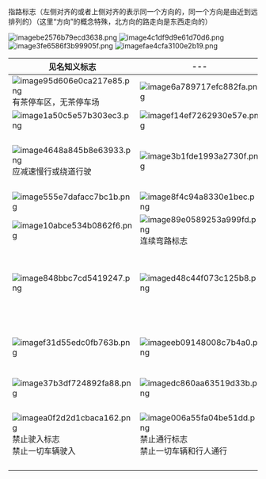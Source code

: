 指路标志（左侧对齐的或者上侧对齐的表示同一个方向的，同一个方向是由近到远排列的）（这里“方向”的概念特殊，北方向的路走向是东西走向的）

![imagebe2576b79ecd3638.png](https://s1.imagehub.cc/images/2022/04/27/imagebe2576b79ecd3638.png)
![image4c1df9d9e61d70d6.png](https://s1.imagehub.cc/images/2022/04/27/image4c1df9d9e61d70d6.png)
![image3fe6586f3b99905f.png](https://s1.imagehub.cc/images/2022/04/17/image3fe6586f3b99905f.png)
![imagefae4cfa3100e2b19.png](https://s1.imagehub.cc/images/2022/04/17/imagefae4cfa3100e2b19.png)

|见名知义标志|---|---|---|---|---|---|
|---|---|---|---|---|---|---|
|![image95d606e0ca217e85.png](https://s1.imagehub.cc/images/2022/04/17/image95d606e0ca217e85.png)<br>有茶停车区，无茶停车场|![image6a789717efc882fa.png](https://s1.imagehub.cc/images/2022/04/17/image6a789717efc882fa.png)|![image.png](https://s1.imagehub.cc/images/2022/05/28/image.png)<br>隧道出口距离|![image663f996a32c19f65.png](https://s1.imagehub.cc/images/2022/04/17/image663f996a32c19f65.png)|![imageaa94fa47c51821a5.png](https://s1.imagehub.cc/images/2022/04/17/imageaa94fa47c51821a5.png)|
|![image1a50c5e57b303ec3.png](https://s1.imagehub.cc/images/2022/04/17/image1a50c5e57b303ec3.png)|![imagef14ef7262930e57e.png](https://s1.imagehub.cc/images/2022/04/17/imagef14ef7262930e57e.png)|![image8d479cad2b40c005.png](https://s1.imagehub.cc/images/2022/04/17/image8d479cad2b40c005.png)|![imagef699a517a48674e0.png](https://s1.imagehub.cc/images/2022/04/17/imagef699a517a48674e0.png)|![image5bd7fe25b1afbaae.png](https://s1.imagehub.cc/images/2022/04/17/image5bd7fe25b1afbaae.png)|![image7243d2885802cc91.png](https://s1.imagehub.cc/images/2022/04/17/image7243d2885802cc91.png)|![image72216b11956e97d5.png](https://s1.imagehub.cc/images/2022/04/17/image72216b11956e97d5.png)|
|![image4648a845b8e63933.png](https://s1.imagehub.cc/images/2022/04/17/image4648a845b8e63933.png)<br>应减速慢行或绕道行驶|![image3b1fde1993a2730f.png](https://s1.imagehub.cc/images/2022/04/17/image3b1fde1993a2730f.png)|![image2254485dda1ebfb6.png](https://s1.imagehub.cc/images/2022/04/17/image2254485dda1ebfb6.png)|![image4f8d3f8055fca252.png](https://s1.imagehub.cc/images/2022/04/17/image4f8d3f8055fca252.png)<br>双向交通标志<br>注意会车|![imageb143304a6fe26960.png](https://s1.imagehub.cc/images/2022/04/17/imageb143304a6fe26960.png)<br>反向弯路<br>S型弯路，向左急转和向右急转都有|![imagedf42b7d2d6c30075.png](https://s1.imagehub.cc/images/2022/04/17/imagedf42b7d2d6c30075.png)|![image.png](https://s1.imagehub.cc/images/2022/05/29/image.png)<br>注意分离式道路，左车道和右车道之间可能间隙很大，小心别驶入左车道|
|![image555e7dafacc7bc1b.png](https://s1.imagehub.cc/images/2022/04/17/image555e7dafacc7bc1b.png)|![image8f4c94a8330e1bec.png](https://s1.imagehub.cc/images/2022/04/17/image8f4c94a8330e1bec.png)|![image5b2689203a22ef27.png](https://s1.imagehub.cc/images/2022/04/17/image5b2689203a22ef27.png)|![image33f800f2cb606199.png](https://s1.imagehub.cc/images/2022/04/17/image33f800f2cb606199.png)|![imagee2ca053f7d02087a.png](https://s1.imagehub.cc/images/2022/04/17/imagee2ca053f7d02087a.png)|![image4b257560b1b75caa.png](https://s1.imagehub.cc/images/2022/04/17/image4b257560b1b75caa.png)|![image6749f33700dc2d3f.png](https://s1.imagehub.cc/images/2022/04/17/image6749f33700dc2d3f.png)|
|![image10abce534b0862f6.png](https://s1.imagehub.cc/images/2022/04/17/image10abce534b0862f6.png)|![image89e0589253a999fd.png](https://s1.imagehub.cc/images/2022/04/17/image89e0589253a999fd.png)<br>连续弯路标志|![imagee6e0d94175a332df.png](https://s1.imagehub.cc/images/2022/04/17/imagee6e0d94175a332df.png)|![imagecd44d2289022ffcc.png](https://s1.imagehub.cc/images/2022/04/17/imagecd44d2289022ffcc.png)|![image5c289c8cf3f45f1b.png](https://s1.imagehub.cc/images/2022/04/17/image5c289c8cf3f45f1b.png)|![imagec8ee8c7d1306b136.png](https://s1.imagehub.cc/images/2022/04/17/imagec8ee8c7d1306b136.png)<br>堤坝路标志|![image984130a5da4cb550.png](https://s1.imagehub.cc/images/2022/04/17/image984130a5da4cb550.png)<br>村庄标志|
|![image848bbc7cd5419247.png](https://s1.imagehub.cc/images/2022/04/17/image848bbc7cd5419247.png)|![imaged48c44f073c125b8.png](https://s1.imagehub.cc/images/2022/04/17/imaged48c44f073c125b8.png)|![imagea9783506d79e9fc4.png](https://s1.imagehub.cc/images/2022/04/17/imagea9783506d79e9fc4.png)|![image02e1f6d4b36c82d3.png](https://s1.imagehub.cc/images/2022/04/17/image02e1f6d4b36c82d3.png)|![image3e5fbec7b45269f2.png](https://s1.imagehub.cc/images/2022/04/17/image3e5fbec7b45269f2.png)|![image8e934d3690aaeb8e.png](https://s1.imagehub.cc/images/2022/04/17/image8e934d3690aaeb8e.png)|![imaged98ad72b2a083245.png](https://s1.imagehub.cc/images/2022/04/17/imaged98ad72b2a083245.png)<br>硬路肩允许行驶标志<br>在高速公路上，遇到紧急情况时，可以在右边或左边的应急通道上行驶|
|![imagef31d55edc0fb763b.png](https://s1.imagehub.cc/images/2022/04/17/imagef31d55edc0fb763b.png)|![imageeb09148008c7b4a0.png](https://s1.imagehub.cc/images/2022/04/17/imageeb09148008c7b4a0.png)|![image2704f6b9d8bb5c33.png](https://s1.imagehub.cc/images/2022/04/17/image2704f6b9d8bb5c33.png)|![imagecbfc01f17956312a.png](https://s1.imagehub.cc/images/2022/04/17/imagecbfc01f17956312a.png)|![image91377e62171cc249.png](https://s1.imagehub.cc/images/2022/04/17/image91377e62171cc249.png)|![image587b521ed1bc6899.png](https://s1.imagehub.cc/images/2022/04/17/image587b521ed1bc6899.png)|![imageb6d1f44ed00e3213.png](https://s1.imagehub.cc/images/2022/04/17/imageb6d1f44ed00e3213.png)<br>鸣喇叭标志<br>行至该标志处应鸣喇叭,以提醒其他道路使用者注意|
|![image37b3df724892fa88.png](https://s1.imagehub.cc/images/2022/04/17/image37b3df724892fa88.png)|![imagedc860aa63519d33b.png](https://s1.imagehub.cc/images/2022/04/17/imagedc860aa63519d33b.png)|![image957d0fe69a9dc124.png](https://s1.imagehub.cc/images/2022/04/17/image957d0fe69a9dc124.png)|![imageeaf9f9461cc54bf5.png](https://s1.imagehub.cc/images/2022/04/17/imageeaf9f9461cc54bf5.png)|![image387b43b3a48f6e63.png](https://s1.imagehub.cc/images/2022/04/17/image387b43b3a48f6e63.png)|![image2d8178710448b6b7.png](https://s1.imagehub.cc/images/2022/04/17/image2d8178710448b6b7.png)|![image52dc8c63720dd697.png](https://s1.imagehub.cc/images/2022/04/17/image52dc8c63720dd697.png)|
|![imagea0f2d2d1cbaca162.png](https://s1.imagehub.cc/images/2022/04/17/imagea0f2d2d1cbaca162.png)<br>禁止驶入标志<br>禁止一切车辆驶入|![image006a55fa04be51dd.png](https://s1.imagehub.cc/images/2022/04/17/image006a55fa04be51dd.png)<br>禁止通行标志<br>禁止一切车辆和行人通行|![imageff2d385c6747a948.png](https://s1.imagehub.cc/images/2022/04/17/imageff2d385c6747a948.png)<br>减速让行标志<br>车辆应慢行或停车,观察相交道路行车情况,让相交道路车辆优先通行和确认安全时,方可通行|![imagee9fd3973edc589ef.png](https://s1.imagehub.cc/images/2022/04/17/imagee9fd3973edc589ef.png)<br>停车让行标志<br>车辆必须在进入路口前完全停止,确认安全后,方可通行，设置位置宜靠近停车让行标线|
